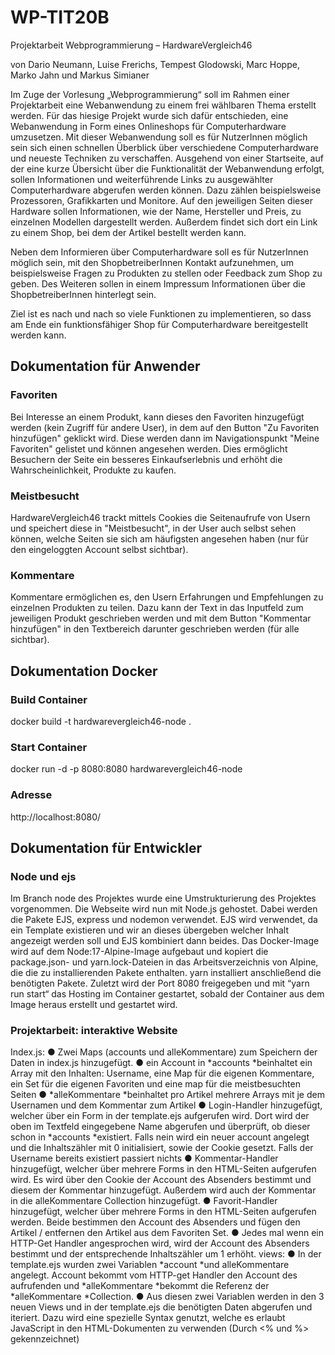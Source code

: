 # WP-TIT20B

Projektarbeit Webprogrammierung – HardwareVergleich46

von Dario Neumann, Luise Frerichs, Tempest Glodowski, Marc Hoppe, Marko Jahn und Markus Simianer

Im Zuge der Vorlesung „Webprogrammierung“ soll im Rahmen einer Projektarbeit eine Webanwendung zu einem frei wählbaren Thema erstellt werden. Für das hiesige Projekt wurde sich dafür entschieden, eine Webanwendung in Form eines Onlineshops für Computerhardware umzusetzen. Mit dieser Webanwendung soll es für NutzerInnen möglich sein sich einen schnellen Überblick über verschiedene Computerhardware und neueste Techniken zu verschaffen. Ausgehend von einer Startseite, auf der eine kurze Übersicht über die Funktionalität der Webanwendung erfolgt, sollen Informationen und weiterführende Links zu ausgewählter Computerhardware abgerufen werden können. Dazu zählen beispielsweise Prozessoren, Grafikkarten und Monitore. Auf den jeweiligen Seiten dieser Hardware sollen Informationen, wie der Name, Hersteller und Preis, zu einzelnen Modellen dargestellt werden. Außerdem findet sich dort ein Link zu einem Shop, bei dem der Artikel bestellt werden kann.

Neben dem Informieren über Computerhardware soll es für NutzerInnen möglich sein, mit den ShopbetreiberInnen Kontakt aufzunehmen, um beispielsweise Fragen zu Produkten zu stellen oder Feedback zum Shop zu geben. Des Weiteren sollen in einem Impressum Informationen über die ShopbetreiberInnen hinterlegt sein.

Ziel ist es nach und nach so viele Funktionen zu implementieren, so dass am Ende ein funktionsfähiger Shop für Computerhardware bereitgestellt werden kann.

## Dokumentation für Anwender

### Favoriten

Bei Interesse an einem Produkt, kann dieses den Favoriten hinzugefügt werden (kein Zugriff für andere User), in dem auf den Button "Zu Favoriten hinzufügen" geklickt wird. Diese werden dann im Navigationspunkt "Meine Favoriten" gelistet und können angesehen werden. Dies ermöglicht Besuchern der Seite ein besseres Einkaufserlebnis und erhöht die Wahrscheinlichkeit, Produkte zu kaufen.

### Meistbesucht

HardwareVergleich46 trackt mittels Cookies die Seitenaufrufe von Usern und speichert diese in "Meistbesucht", in der User auch selbst sehen können, welche Seiten sie sich am häufigsten angesehen haben (nur für den eingeloggten Account selbst sichtbar).

### Kommentare

Kommentare ermöglichen es, den Usern Erfahrungen und Empfehlungen zu einzelnen Produkten zu teilen. Dazu kann der Text in das Inputfeld zum jeweiligen Produkt geschrieben werden und mit dem Button "Kommentar hinzufügen" in den Textbereich darunter geschrieben werden (für alle sichtbar).

## Dokumentation Docker

### Build Container

docker build -t hardwarevergleich46-node .

### Start Container

docker run -d -p 8080:8080 hardwarevergleich46-node

### Adresse

http://localhost:8080/

## Dokumentation für Entwickler

### Node und ejs

Im Branch node des Projektes wurde eine Umstrukturierung des Projektes vorgenommen. Die Webseite wird nun mit Node.js gehostet. Dabei werden die Pakete EJS, express und nodemon verwendet. EJS wird verwendet, da ein Template existieren und wir an dieses übergeben welcher Inhalt angezeigt werden soll und EJS kombiniert dann beides. Das Docker-Image wird auf dem Node:17-Alpine-Image aufgebaut und kopiert die package.json- und yarn.lock-Dateien in das Arbeitsverzeichnis von Alpine, die die zu installierenden Pakete enthalten. yarn installiert anschließend die benötigten Pakete. Zuletzt wird der Port 8080 freigegeben und mit “yarn run start“ das Hosting im Container gestartet, sobald der Container aus dem Image heraus erstellt und gestartet wird.

### Projektarbeit: interaktive Website

Index.js:
● Zwei Maps (accounts und alleKommentare) zum Speichern der Daten in index.js hinzugefügt.
● ein Account in *accounts *beinhaltet ein Array mit den Inhalten: Username, eine Map für die eigenen Kommentare, ein Set für die eigenen Favoriten und eine map für die meistbesuchten Seiten
● *alleKommentare *beinhaltet pro Artikel mehrere Arrays mit je dem Usernamen und dem Kommentar zum Artikel
● Login-Handler hinzugefügt, welcher über ein Form in der template.ejs aufgerufen wird. Dort wird der oben im Textfeld eingegebene Name abgerufen und überprüft, ob dieser schon in *accounts *existiert. Falls nein wird ein neuer account angelegt und die Inhaltszähler mit 0 initialisiert, sowie der Cookie gesetzt. Falls der Username bereits existiert passiert nichts
● Kommentar-Handler hinzugefügt, welcher über mehrere Forms in den HTML-Seiten aufgerufen wird. Es wird über den Cookie der Account des Absenders bestimmt und diesem der Kommentar hinzugefügt. Außerdem wird auch der Kommentar in die alleKommentare Collection hinzugefügt.
● Favorit-Handler hinzugefügt, welcher über mehrere Forms in den HTML-Seiten aufgerufen werden. Beide bestimmen den Account des Absenders und fügen den Artikel / entfernen den Artikel aus dem Favoriten Set.
● Jedes mal wenn ein HTTP-Get Handler angesprochen wird, wird der Account des Absenders bestimmt und der entsprechende Inhaltszähler um 1 erhöht.
views:
● In der template.ejs wurden zwei Variablen *account *und alleKommentare angelegt. Account bekommt vom HTTP-get Handler den Account des aufrufenden und *alleKommentare *bekommt die Referenz der *alleKommentare *Collection.
● Aus diesen zwei Variablen werden in den 3 neuen Views und in der template.ejs die benötigten Daten abgerufen und iteriert. Dazu wird eine spezielle Syntax genutzt, welche es erlaubt JavaScript in den HTML-Dokumenten zu verwenden (Durch <% und %> gekennzeichnet)
